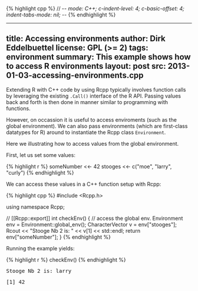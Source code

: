 
{% highlight cpp %}
// -*- mode: C++; c-indent-level: 4; c-basic-offset: 4; indent-tabs-mode: nil; -*-
{% endhighlight %}

---
title: Accessing environments
author: Dirk Eddelbuettel
license: GPL (>= 2)
tags: environment
summary: This example shows how to access R environments
layout: post
src: 2013-01-03-accessing-environments.cpp
---

Extending R with C++ code by using Rcpp typically involves function
calls by leveraging the existing `.Call()` interface of the R API.
Passing values back and forth is then done in manner similar to
programming with functions.

However, on occassion it is useful to access enviroments (such as
the global environment). We can also pass environments (which are
first-class datatypes for R) around to instantiate the Rcpp class
`Environment`.

Here we illustrating how to access values from the global environment.

First, let us set some values:




{% highlight r %}
someNumber <<- 42
stooges <<- c("moe", "larry", "curly")
{% endhighlight %}


We can access these values in a C++ function setup with Rcpp:

{% highlight cpp %}
#include <Rcpp.h>

using namespace Rcpp;

// [[Rcpp::export]]
int checkEnv() {
    // access the global env.
    Environment env = Environment::global_env();
    CharacterVector v = env["stooges"];
    Rcout << "Stooge Nb 2 is: " << v[1] << std::endl;
    return env["someNumber"];
}
{% endhighlight %}


Running the example yields:

{% highlight r %}
checkEnv()
{% endhighlight %}



<pre class="output">
Stooge Nb 2 is: larry
</pre>



<pre class="output">
[1] 42
</pre>

